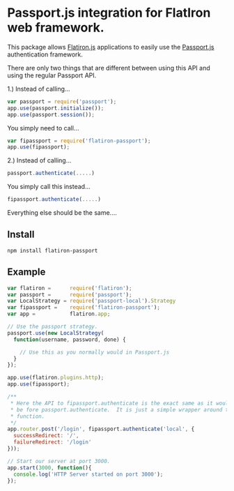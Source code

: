 Passport.js integration for FlatIron web framework.
===================================================

This package allows [Flatiron.js](http://flatironjs.org) applications to easily use the [Passport.js](http://passportjs.org)
authentication framework.

There are only two things that are different between using this API and using the regular Passport API.

1.)  Instead of calling...

```javascript
var passport = require('passport');
app.use(passport.initialize());
app.use(passport.session());
```

You simply need to call...
```javascript
var fipassport = require('flatiron-passport');
app.use(fipassport);
```


2.)  Instead of calling...

```javascript
passport.authenticate(.....)
```

You simply call this instead...
```javascript
fipassport.authenticate(.....)
```

Everything else should be the same....

Install
------------------------
```
npm install flatiron-passport
```

Example
------------------------
```javascript
var flatiron =      require('flatiron');
var passport =      require('passport');
var LocalStrategy = require('passport-local').Strategy
var fipassport =    require('flatiron-passport');
var app =           flatiron.app;

// Use the passport strategy.
passport.use(new LocalStrategy(
  function(username, password, done) {

    // Use this as you normally would in Passport.js
  }
});

app.use(flatiron.plugins.http);
app.use(fipassport);

/**
 * Here the API to fipassport.authenticate is the exact same as it would
 * be fore passport.authenticate.  It is just a simple wrapper around that
 * function.
 */
app.router.post('/login', fipassport.authenticate('local', {
  successRedirect: '/',
  failureRedirect: '/login'
}));

// Start our server at port 3000.
app.start(3000, function(){
  console.log('HTTP Server started on port 3000');
});
```
